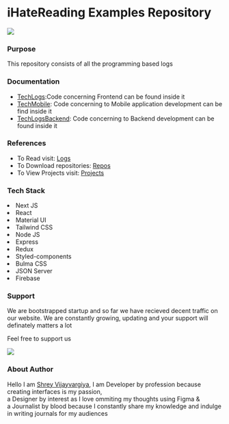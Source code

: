 <h1>iHateReading Examples Repository</h1>
<img src="./public/header.png" />

<h3>Purpose</h3>
<p>This repository consists of all the programming based logs</p>


<h3>Documentation</h3>
<ul>
  <li><a href="https://github.com/shreyvijayvargiya/iHateReadingLogs/tree/main/TechLogs">TechLogs<a>:Code concerning Frontend can be found inside it</li>
  <li><a href="https://github.com/shreyvijayvargiya/iHateReadingLogs/tree/main/TechLogsMobile">TechMobile<a>: Code concerning to Mobile application development can be find inside it</li>
    <li><a href="https://github.com/shreyvijayvargiya/iHateReadingLogs/tree/main/TechLogsBackend">TechLogsBackend<a>: Code concerning to Backend development can be found inside it</li>
</ul>

<h3>References</h3>
<ul>
  <li>To Read visit: <a href="https://www.ihatereading.in/logs">Logs</a></li>
  <li>To Download repositories: <a href="https://www.ihatereading.in/repos">Repos</a></li>
  <li>To View Projects visit: <a href="https://www.ihatereading.in/projects">Projects</a></li>
</ul>

<h3>Tech Stack</h3>
<li>Next JS</li>
<li>React</li>
<li>Material UI</li>
<li>Tailwind CSS</li>
<li>Node JS</li>
<li>Express</li>
<li>Redux</li>
<li>Styled-components</li>
<li>Bulma CSS</li>
<li>JSON Server</li>
<li>Firebase</li>


<h3>Support</h3>
<p>We are bootstrapped startup and so far we have recieved decent traffic on our website. We are constantly growing, updating and your support 
  will definately matters a lot</p> 
<p>Feel free to support us </p>
<p>
  <a href="https://issuehunt.io/r/shreyvijayvargiya/iHateReadingLogs" target="_blank">
    <img src="https://camo.githubusercontent.com/fcf6ed4dcbd95ccadfe62647fc93194b7262c862de38406e5dae68aa682c85c3/68747470733a2f2f697373756568756e742e696f2f7374617469632f656d6265642f697373756568756e742d627574746f6e2d76312e737667" />
  </a>
</p>
    
<h3>About Author</h3>
<p>Hello I am <a href="https://shreyvijayvargiya26.medium.com/">Shrey Vijayvargiya</a>, I am Developer by profession because creating interfaces is my passion, 
  <br /> a Designer by interest as I love ommiting my thoughts using Figma & <br />a Journalist by blood because I constantly share my knowledge and indulge in writing journals for my audiences</p>



